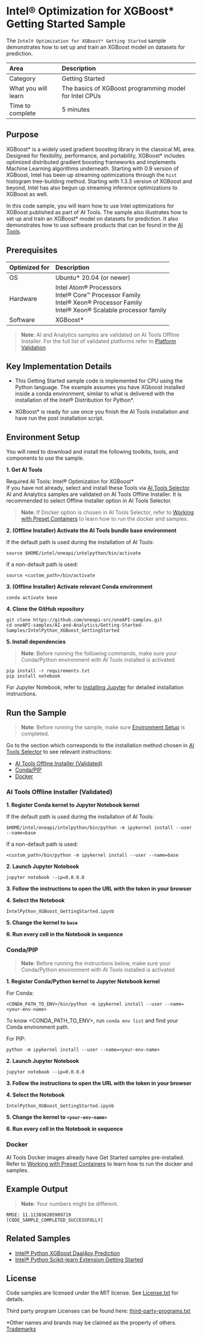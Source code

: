 # Intel® Optimization for XGBoost* Getting Started Sample

The `Intel® Optimization for XGBoost* Getting Started` sample demonstrates how to set up and train an XGBoost model on datasets for prediction.

| Area                     | Description
| :---                     | :---
| Category                 | Getting Started
| What you will learn      | The basics of XGBoost programming model for Intel CPUs
| Time to complete         | 5 minutes

## Purpose

XGBoost* is a widely used gradient boosting library in the classical ML area. Designed for flexibility, performance, and portability, XGBoost* includes optimized distributed gradient boosting frameworks and implements Machine Learning algorithms underneath. Starting with 0.9 version of XGBoost, Intel has been up streaming optimizations through the `hist` histogram tree-building method. Starting with 1.3.3 version of XGBoost and beyond, Intel has also begun up streaming inference optimizations to XGBoost as well.

In this code sample, you will learn how to use Intel optimizations for XGBoost published as part of AI Tools. The sample also illustrates how to set up and train an XGBoost* model on datasets for prediction. It also demonstrates how to use software products that can be found in the [AI Tools](https://www.intel.com/content/www/us/en/developer/topic-technology/artificial-intelligence/frameworks-tools.html).

## Prerequisites

| Optimized for           | Description
| :---                    | :---
| OS                      | Ubuntu* 20.04 (or newer)
| Hardware                | Intel Atom® Processors <br> Intel® Core™ Processor Family <br> Intel® Xeon® Processor Family <br> Intel® Xeon® Scalable processor family
| Software                | XGBoost* 

> **Note**: AI and Analytics samples are validated on AI Tools Offline Installer. For the full list of validated platforms refer to [Platform Validation](https://github.com/oneapi-src/oneAPI-samples/tree/master?tab=readme-ov-file#platform-validation).

## Key Implementation Details

- This Getting Started sample code is implemented for CPU using the Python language. The example assumes you have XGboost installed inside a conda environment, similar to what is delivered with the installation of the Intel® Distribution for Python*.

- XGBoost* is ready for use once you finish the AI Tools installation and have run the post installation script.

## Environment Setup

You will need to download and install the following toolkits, tools, and components to use the sample.

**1. Get AI Tools**

Required AI Tools: Intel® Optimization for XGBoost*
<br>If you have not already, select and install these Tools via [AI Tools Selector](https://www.intel.com/content/www/us/en/developer/topic-technology/artificial-intelligence/frameworks-tools-selector.html). AI and Analytics samples are validated on AI Tools Offline Installer. It is recommended to select Offline Installer option in AI Tools Selector.
>**Note**: If Docker option is chosen in AI Tools Selector, refer to [Working with Preset Containers](https://github.com/intel/ai-containers/tree/main/preset) to learn how to run the docker and samples.

**2. (Offline Installer) Activate the AI Tools bundle base environment**
<!-- this step is from AI Tools GSG, please don't modify unless GSG is updated -->
If the default path is used during the installation of AI Tools:
```
source $HOME/intel/oneapi/intelpython/bin/activate
```
If a non-default path is used:
```
source <custom_path>/bin/activate
```

 **3. (Offline Installer) Activate relevant Conda environment**
```
conda activate base 
```

**4. Clone the GitHub repository**
``` 
git clone https://github.com/oneapi-src/oneAPI-samples.git
cd oneAPI-samples/AI-and-Analytics/Getting-Started-Samples/IntelPython_XGBoost_GettingStarted
```

**5. Install dependencies**
>**Note**: Before running the following commands, make sure your Conda/Python environment with AI Tools installed is activated

```
pip install -r requirements.txt
pip install notebook
``` 
For Jupyter Notebook, refer to [Installing Jupyter](https://jupyter.org/install) for detailed installation instructions.

## Run the Sample
>**Note**: Before running the sample, make sure [Environment Setup](https://github.com/oneapi-src/oneAPI-samples/tree/master/AI-and-Analytics/Getting-Started-Samples/IntelPython_XGBoost_GettingStarted#environment-setup) is completed.

Go to the section which corresponds to the installation method chosen in [AI Tools Selector](https://www.intel.com/content/www/us/en/developer/topic-technology/artificial-intelligence/frameworks-tools-selector.html) to see relevant instructions:
* [AI Tools Offline Installer (Validated)](#ai-tools-offline-installer-validated)
* [Conda/PIP](#condapip) 
* [Docker](#docker)

### AI Tools Offline Installer (Validated)  

**1. Register Conda kernel to Jupyter Notebook kernel**

If the default path is used during the installation of AI Tools:
```
$HOME/intel/oneapi/intelpython/bin/python -m ipykernel install --user --name=base
```
If a non-default path is used:
```
<custom_path>/bin/python -m ipykernel install --user --name=base
```
**2. Launch Jupyter Notebook** 
<!-- add other flags to jupyter notebook command if needed, such as port 8888 or allow-root -->
```
jupyter notebook --ip=0.0.0.0
```
**3. Follow the instructions to open the URL with the token in your browser**

**4. Select the Notebook**
<!-- add sample file name -->
```
IntelPython_XGBoost_GettingStarted.ipynb
```
**5. Change the kernel to `base`**
  <!-- specify relevant kernel name(s), for example `pytorch` -->
**6. Run every cell in the Notebook in sequence**

### Conda/PIP
> **Note**: Before running the instructions below, make sure your Conda/Python environment with AI Tools installed is activated

**1. Register Conda/Python kernel to Jupyter Notebook kernel** 
<!-- keep placeholders in this step, user could use any name for Conda/PIP env -->
For Conda:
```
<CONDA_PATH_TO_ENV>/bin/python -m ipykernel install --user --name=<your-env-name>
```
To know <CONDA_PATH_TO_ENV>, run `conda env list` and find your Conda environment path.

For PIP:
```
python -m ipykernel install --user --name=<your-env-name>
```
**2. Launch Jupyter Notebook**
<!-- add other flags to jupyter notebook command if needed, such as port 8888 or allow-root --> 
```
jupyter notebook --ip=0.0.0.0
```
**3. Follow the instructions to open the URL with the token in your browser**

**4. Select the Notebook**
<!-- add sample file name -->
```
IntelPython_XGBoost_GettingStarted.ipynb
```
**5. Change the kernel to `<your-env-name>`**
<!-- leave <your-env-name> as a placeholder as user could choose any name for the env -->

**6. Run every cell in the Notebook in sequence**

### Docker
AI Tools Docker images already have Get Started samples pre-installed. Refer to [Working with Preset Containers](https://github.com/intel/ai-containers/tree/main/preset) to learn how to run the docker and samples.

## Example Output

>**Note**: Your numbers might be different. 

```
RMSE: 11.113036205909719
[CODE_SAMPLE_COMPLETED_SUCCESSFULLY]
```
## Related Samples

* [Intel® Python XGBoost Daal4py Prediction](https://github.com/oneapi-src/oneAPI-samples/tree/master/AI-and-Analytics/Features-and-Functionality/IntelPython_XGBoost_daal4pyPrediction)
* [Intel® Python Scikit-learn Extension Getting Started](https://github.com/oneapi-src/oneAPI-samples/tree/master/AI-and-Analytics/Getting-Started-Samples/Intel_Extension_For_SKLearn_GettingStarted)


## License

Code samples are licensed under the MIT license. See
[License.txt](https://github.com/oneapi-src/oneAPI-samples/blob/master/License.txt)
for details.

Third party program Licenses can be found here:
[third-party-programs.txt](https://github.com/oneapi-src/oneAPI-samples/blob/master/third-party-programs.txt)

*Other names and brands may be claimed as the property of others. [Trademarks](https://www.intel.com/content/www/us/en/legal/trademarks.html)
